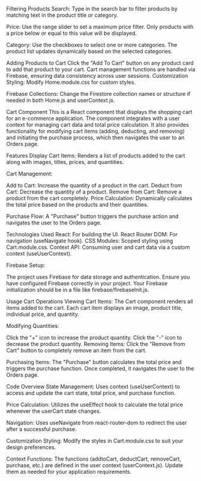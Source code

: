 Filtering Products
Search:
Type in the search bar to filter products by matching text in the product title or category.

Price:
Use the range slider to set a maximum price filter. Only products with a price below or equal to this value will be displayed.

Category:
Use the checkboxes to select one or more categories. The product list updates dynamically based on the selected categories.

Adding Products to Cart
Click the "Add To Cart" button on any product card to add that product to your cart.
Cart management functions are handled via Firebase, ensuring data consistency across user sessions.
Customization
Styling:
Modify Home.module.css for custom styles.

Firebase Collections:
Change the Firestore collection names or structure if needed in both Home.js and userContext.js.


Cart Component
This is a React component that displays the shopping cart for an e-commerce application. The component integrates with a user context for managing cart data and total price calculation. It also provides functionality for modifying cart items (adding, deducting, and removing) and initiating the purchase process, which then navigates the user to an Orders page.

Features
Display Cart Items:
Renders a list of products added to the cart along with images, titles, prices, and quantities.

Cart Management:

Add to Cart: Increase the quantity of a product in the cart.
Deduct from Cart: Decrease the quantity of a product.
Remove from Cart: Remove a product from the cart completely.
Price Calculation:
Dynamically calculates the total price based on the products and their quantities.

Purchase Flow:
A "Purchase" button triggers the purchase action and navigates the user to the Orders page.

Technologies Used
React: For building the UI.
React Router DOM: For navigation (useNavigate hook).
CSS Modules: Scoped styling using Cart.module.css.
Context API: Consuming user and cart data via a custom context (useUserContext).

Firebase Setup:

The project uses Firebase for data storage and authentication. Ensure you have configured Firebase correctly in your project. Your Firebase initialization should be in a file like firebase/firebaseInit.js.


Usage
Cart Operations
Viewing Cart Items:
The Cart component renders all items added to the cart. Each cart item displays an image, product title, individual price, and quantity.

Modifying Quantities:

Click the "+" icon to increase the product quantity.
Click the "-" icon to decrease the product quantity.
Removing Items:
Click the "Remove from Cart" button to completely remove an item from the cart.

Purchasing Items:
The "Purchase" button calculates the total price and triggers the purchase function. Once completed, it navigates the user to the Orders page.

Code Overview
State Management:
Uses context (useUserContext) to access and update the cart state, total price, and purchase function.

Price Calculation:
Utilizes the useEffect hook to calculate the total price whenever the userCart state changes.

Navigation:
Uses useNavigate from react-router-dom to redirect the user after a successful purchase.

Customization
Styling:
Modify the styles in Cart.module.css to suit your design preferences.

Context Functions:
The functions (addtoCart, deductCart, removeCart, purchase, etc.) are defined in the user context (userContext.js). Update them as needed for your application requirements.